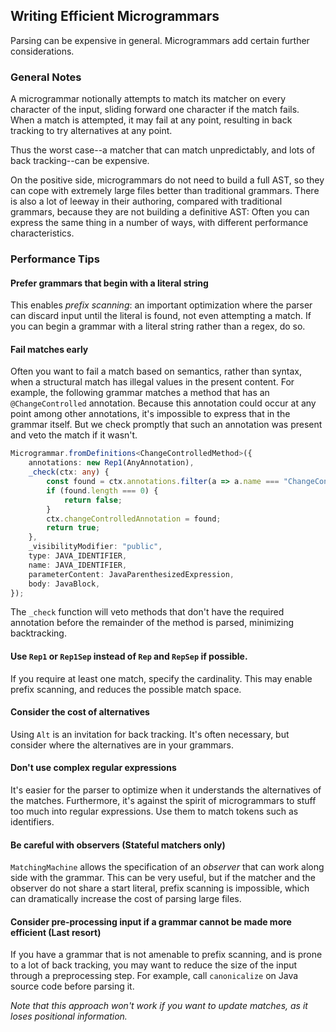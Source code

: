 ## Writing Efficient Microgrammars

Parsing can be expensive in general. Microgrammars add certain further considerations.

### General Notes

A microgrammar notionally attempts to match its matcher on every character of the input, sliding forward one character if the match fails. 
When a match is attempted, it may fail at any point, resulting in back tracking to try alternatives at any point.

Thus the worst case--a matcher that can match unpredictably, and lots of back tracking--can be expensive.

On the positive side, microgrammars do not need to build a full AST, so they can cope with extremely large files 
better than traditional grammars. There is also a lot of leeway in their authoring, compared with traditional grammars, because they are not 
building a definitive AST: Often 
you can express the same thing in a number of ways, with different performance characteristics.

### Performance Tips

#### Prefer grammars that begin with a literal string
This enables _prefix scanning_: an important optimization where the parser can discard input until
the literal is found, not even attempting a match. If you can begin a grammar with a literal string
rather than a regex, do so.

#### Fail matches early
Often you want to fail a match based on semantics, rather than syntax, when a structural match has illegal values in the present content.
For example, the following grammar matches a method that has an `@ChangeControlled` annotation. Because this annotation could occur at any point
among other annotations, it's impossible to express that in the grammar itself. But we check promptly that such an 
annotation was present and veto the match if it wasn't.

```typescript
Microgrammar.fromDefinitions<ChangeControlledMethod>({
    annotations: new Rep1(AnyAnnotation),
    _check(ctx: any) {
        const found = ctx.annotations.filter(a => a.name === "ChangeControlled");
        if (found.length === 0) {
            return false;
        }
        ctx.changeControlledAnnotation = found;
        return true;
    },
    _visibilityModifier: "public",
    type: JAVA_IDENTIFIER,
    name: JAVA_IDENTIFIER,
    parameterContent: JavaParenthesizedExpression,
    body: JavaBlock,
});
```
The `_check` function will veto methods that don't have the required annotation before the remainder of the method is parsed, minimizing 
backtracking.

#### Use `Rep1` or `Rep1Sep` instead of `Rep` and `RepSep` if possible. 
If you require at least one match, specify the cardinality. This may enable prefix scanning, and reduces the possible match space.

#### Consider the cost of alternatives
Using `Alt` is an invitation for back tracking. It's often necessary, but consider where the alternatives are in your grammars.

#### Don't use complex regular expressions
It's easier for the parser to optimize when it understands the alternatives of the matches. Furthermore, it's against the spirit of
microgrammars to stuff too much into regular expressions. Use them to match tokens such as identifiers.

#### Be careful with observers (Stateful matchers only)
`MatchingMachine` allows the specification of an _observer_ that can work along side with the grammar. This can be very useful, but
if the matcher and the observer do not share a start literal, prefix scanning is impossible, which can dramatically increase the cost of
parsing large files. 

#### Consider pre-processing input if a grammar cannot be made more efficient (Last resort)
If you have a grammar that is not amenable to prefix scanning, and is prone to a lot of back tracking, you may want to reduce the size of the input
through a preprocessing step. For example, call `canonicalize` on Java source code before parsing it.

_Note that this approach won't work if you want to update matches, as it loses positional information._

